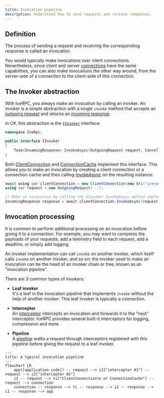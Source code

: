 ```yaml
---
title: Invocation pipeline
description: Understand how to send requests and receive responses.
---
```


## Definition

The process of sending a request and receiving the corresponding response is called an invocation.

You would typically make invocations over client connections. Nevertheless, since client and server
[connections][connections] have the same capabilities, you can also make invocations the other way around, from the
server-side of a connection to the client-side of this connection.

## The Invoker abstraction

With IceRPC, you always make an invocation by calling an invoker. An invoker is a simple abstraction with a single
`invoke` method that accepts an [outgoing request](outgoing-request) and returns an
[incoming response](incoming-response).

In C#, this abstraction is the [`IInvoker`][invoker-interface] interface:

```csharp
namespace IceRpc;

public interface IInvoker
{
    Task<IncomingResponse> InvokeAsync(OutgoingRequest request, CancellationToken cancellationToken = default);
}
```

Both [ClientConnection][client-connection] and [ConnectionCache][connection-cache] implement this interface. This
allows you to make an invocation by creating a client connection or a connection cache and then calling
[InvokeAsync][invoke-async] on the resulting instance:

```csharp
await using var clientConnection = new ClientConnection(new Uri("icerpc://hello.zeroc.com"));
using var request = new OutgoingRequest(...);

// Make an invocation by calling the IInvoker.InvokeAsync method implemented by ClientConnection.
IncomingResponse response = await clientConnection.InvokeAsync(request);
```

## Invocation processing

It is common to perform additional processing on an invocation before giving it to a connection. For example, you may
want to compress the payloads of your requests, add a telemetry field to each request, add a deadline, or simply add
logging.

An invoker implementation can call `invoke` on another invoker, which itself calls `invoke` on another invoker, and so
on; the invoker used to make an invocation can be the head of an invoker chain or tree, known as an
"invocation pipeline".

There are 3 common types of invokers:

- **Leaf invoker**\
   It's a leaf in the invocation pipeline that implements `invoke` without the help of another invoker. This leaf
   invoker is typically a connection.

- **Interceptor**\
    An [interceptor](interceptor) intercepts an invocation and forwards it to the "next" interceptor. IceRPC provides
    several built-it interceptors for logging, compression and more.

- **Pipeline**\
    A [pipeline](pipeline) walks a request through interceptors registered with this pipeline before giving the request
    to a leaf invoker.

```mermaid
---
title: A typical invocation pipeline
---
flowchart LR
    app([application code]) -- request --> i1["interceptor #1"] -- request --> i2["interceptor #2"]
    i2 -- request --> ti["ClientConnection\n or ConnectionCache"] -- request --> connection
    connection -- response --> ti -- response --> i2 -- response --> i1 -- response --> app
```

[client-connection]: csharp:IceRpc.ClientConnection
[connections]: ../connection/how-to-create-a-connection
[connection-cache]: csharp:IceRpc.ConnectionCache
[invoke-async]: csharp:IceRpc.IInvoker#IceRpc_IInvoker_InvokeAsync_IceRpc_OutgoingRequest_System_Threading_CancellationToken_
[invoker-interface]: csharp:IceRpc.IInvoker
